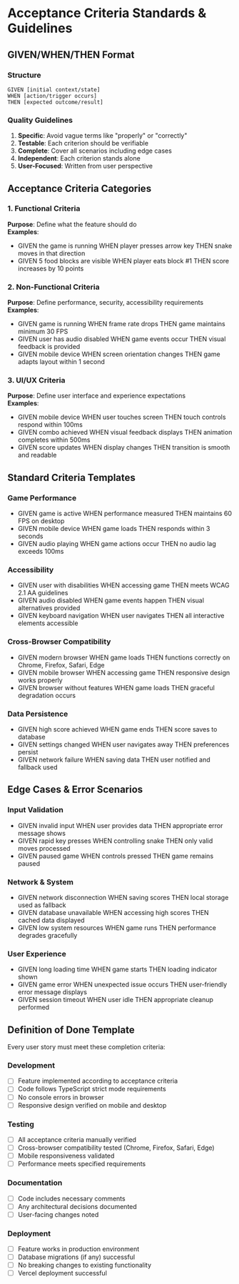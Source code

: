 # Acceptance Criteria Standards & Guidelines

## GIVEN/WHEN/THEN Format

### Structure
```
GIVEN [initial context/state]
WHEN [action/trigger occurs]
THEN [expected outcome/result]
```

### Quality Guidelines
1. **Specific**: Avoid vague terms like "properly" or "correctly"
2. **Testable**: Each criterion should be verifiable
3. **Complete**: Cover all scenarios including edge cases
4. **Independent**: Each criterion stands alone
5. **User-Focused**: Written from user perspective

## Acceptance Criteria Categories

### 1. Functional Criteria
**Purpose**: Define what the feature should do  
**Examples**:
- GIVEN the game is running WHEN player presses arrow key THEN snake moves in that direction
- GIVEN 5 food blocks are visible WHEN player eats block #1 THEN score increases by 10 points

### 2. Non-Functional Criteria
**Purpose**: Define performance, security, accessibility requirements  
**Examples**:
- GIVEN game is running WHEN frame rate drops THEN game maintains minimum 30 FPS
- GIVEN user has audio disabled WHEN game events occur THEN visual feedback is provided
- GIVEN mobile device WHEN screen orientation changes THEN game adapts layout within 1 second

### 3. UI/UX Criteria
**Purpose**: Define user interface and experience expectations  
**Examples**:
- GIVEN mobile device WHEN user touches screen THEN touch controls respond within 100ms
- GIVEN combo achieved WHEN visual feedback displays THEN animation completes within 500ms
- GIVEN score updates WHEN display changes THEN transition is smooth and readable

## Standard Criteria Templates

### Game Performance
- GIVEN game is active WHEN performance measured THEN maintains 60 FPS on desktop
- GIVEN mobile device WHEN game loads THEN responds within 3 seconds
- GIVEN audio playing WHEN game actions occur THEN no audio lag exceeds 100ms

### Accessibility
- GIVEN user with disabilities WHEN accessing game THEN meets WCAG 2.1 AA guidelines
- GIVEN audio disabled WHEN game events happen THEN visual alternatives provided
- GIVEN keyboard navigation WHEN user navigates THEN all interactive elements accessible

### Cross-Browser Compatibility  
- GIVEN modern browser WHEN game loads THEN functions correctly on Chrome, Firefox, Safari, Edge
- GIVEN mobile browser WHEN accessing game THEN responsive design works properly
- GIVEN browser without features WHEN game loads THEN graceful degradation occurs

### Data Persistence
- GIVEN high score achieved WHEN game ends THEN score saves to database
- GIVEN settings changed WHEN user navigates away THEN preferences persist
- GIVEN network failure WHEN saving data THEN user notified and fallback used

## Edge Cases & Error Scenarios

### Input Validation
- GIVEN invalid input WHEN user provides data THEN appropriate error message shows
- GIVEN rapid key presses WHEN controlling snake THEN only valid moves processed
- GIVEN paused game WHEN controls pressed THEN game remains paused

### Network & System
- GIVEN network disconnection WHEN saving scores THEN local storage used as fallback
- GIVEN database unavailable WHEN accessing high scores THEN cached data displayed
- GIVEN low system resources WHEN game runs THEN performance degrades gracefully

### User Experience
- GIVEN long loading time WHEN game starts THEN loading indicator shown
- GIVEN game error WHEN unexpected issue occurs THEN user-friendly error message displays
- GIVEN session timeout WHEN user idle THEN appropriate cleanup performed

## Definition of Done Template

Every user story must meet these completion criteria:

### Development
- [ ] Feature implemented according to acceptance criteria
- [ ] Code follows TypeScript strict mode requirements
- [ ] No console errors in browser
- [ ] Responsive design verified on mobile and desktop

### Testing
- [ ] All acceptance criteria manually verified
- [ ] Cross-browser compatibility tested (Chrome, Firefox, Safari, Edge)
- [ ] Mobile responsiveness validated
- [ ] Performance meets specified requirements

### Documentation
- [ ] Code includes necessary comments
- [ ] Any architectural decisions documented
- [ ] User-facing changes noted

### Deployment
- [ ] Feature works in production environment
- [ ] Database migrations (if any) successful
- [ ] No breaking changes to existing functionality
- [ ] Vercel deployment successful